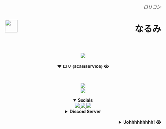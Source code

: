 <!-- Twitter when? -->
<h6><span title="ロリ・レイプ"><p align="right">ロリコン</p></span></h6>
<img height="40" align="left" src="https://skillicons.dev/icons?i=java,kotlin,idea&theme=dark"/>
<h1><span title="はあぁぁ...くそメスガキが...！！！大人を誘惑しやがって💢💢レイプ矯正が必要なんだよな...💢"><p align="right">なるみ</p></span></h1>

<br>
<p align="center">
  <span title="Isn't she cute?">
    <img src="https://github.com/narumii/narumii/assets/57463654/a0b659ed-332e-49d5-82ed-057316279ed9"/>
  </span><br><br>
  <strong>❤️ ロリ (scamservice) 😭<strong>
</p>

<!-- 403? -->
<br>
<p align="center">
  <picture>
    <img src="https://github-readme-stats.vercel.app/api?username=narumii&hide_progress=false&layout=compact&hide=glsl,batchfile&hide_title=true&show_icons=true&hide_border=true&border_radius=15&theme=omni"/>
  </picture>

  <br>
  <picture>
    <img src="https://github-readme-stats.vercel.app/api/top-langs?username=narumii&hide_progress=false&layout=compact&hide=glsl,batchfile&hide_title=true&show_icons=true&hide_border=true&border_radius=15&theme=omni"/>
  </picture>
</p>

<details open align="center">
  <summary>Socials</summary>
  <a href="https://discordapp.com/users/631527275346657280">
    <img src="https://skillicons.dev/icons?i=discord&theme=dark"/>
  </a>
  <a href="https://gitlab.com/narumi-hime">
    <img src="https://skillicons.dev/icons?i=gitlab&theme=dark"/>
  </a>
  <a href="https://twitter.com/narumi_hime">
    <img src="https://skillicons.dev/icons?i=twitter&theme=dark"/>
  </a>
  <br>
     
  <details align="center">
    <summary>Discord Server</summary>
    <a align="center" href="https://discord.gg/tRU27KtPAZ"><img src="https://discordapp.com/api/guilds/900083350314811432/widget.png?style=banner2"/></a>
  </details>
</details>

<!-- Update This!!!!! -->
<br>
<details align="right">
  <summary>Uohhhhhhhhh! 😭</summary>
  <dl>
    <dt><h2>Satou</h2></dt> <!-- Is she, isnt she? ¯\_(ツ)_/¯ -->
    <dd>
      <span title="Fuckable"><img src="https://cdn.myanimelist.net/images/characters/7/364141.jpg"/></span>
    </dd>
    <dt><h2>Gab</h2></dt>
    <dd>
      <span title="Fuckable"><img src="https://cdn.myanimelist.net/images/characters/11/324138.jpg"/></span>
    </dd>
    <dt><h2>Roxy</h2></dt>
    <dd>
      <span title="Fuckable"><img src="https://cdn.myanimelist.net/images/characters/4/423670.jpg"/></span>
    </dd>
    <dt><h2>Eris</h2></dt>
    <dd>
      <span title="Fuckable"><img src="https://cdn.myanimelist.net/images/characters/3/423668.jpg"/></span>
    </dd>
    <dt><h2>Sylphy</h2></dt>   
    <dd>
      <span title="Fuckable"><img src="https://cdn.myanimelist.net/images/characters/9/433624.jpg"/></span>
    </dd>
    <dt><h2>Aisha</h2></dt>
    <dd>
      <span title="Fuckable"><img src="https://cdn.myanimelist.net/images/characters/16/274691.jpg"/></span>
    </dd>
    <dt><h2>Norn</h2></dt>
    <dd>
      <span title="Fuckable"><img src="https://cdn.myanimelist.net/images/characters/10/457761.jpg"/></span>
    </dd>
    <dt><h2>Megumin</h2></dt>
    <dd>
      <span title="Fuckable"><img src="https://cdn.myanimelist.net/images/characters/7/447778.jpg"/></span>
    </dd>
    <dt><h2>Mitama</h2></dt>
    <dd>
      <span title="Fuckable"><img src="https://cdn.myanimelist.net/images/characters/2/494625.jpg"/></span>
    </dd>
    <!--<dt><h2>Rebecca</h2></dt>
    <dd>
      <span title="Fuckable"><img src="https://cdn.myanimelist.net/images/characters/13/497269.jpg"/></span>
    </dd> Dont want to search for image im lazy-->
  </dl>

  <br><br>
  <dl>
    <dt><h2>PA-san</h2></dt> <!-- Underrated -->
    <dd>
      <span title="Fuckable"><img src="https://cdn.myanimelist.net/images/characters/2/492574.jpg"/></span>
    </dd>
    <dt><h2>Bocchi</h2></dt> <!-- The Cube -->
    <dd>
      <span title="Fuckable"><img src="https://cdn.myanimelist.net/images/characters/8/495127.jpg"/></span>
    </dd>
    <dt><h2>Setsuna</h2></dt> <!-- ( ͡° ͜ʖ ͡°) -->
    <dd>
      <span title="Fuckable"><img src="https://cdn.myanimelist.net/images/characters/8/422024.jpg"/></span>
    </dd>
    <dt><h2>Dakini</h2></dt> <!-- Yes. -->
    <dd>
      <span title="Fuckable"><img src="https://cdn.myanimelist.net/images/characters/14/506728.jpg"/></span>
    </dd>
  </dl>
  <p>Yes.</p>
</details>
